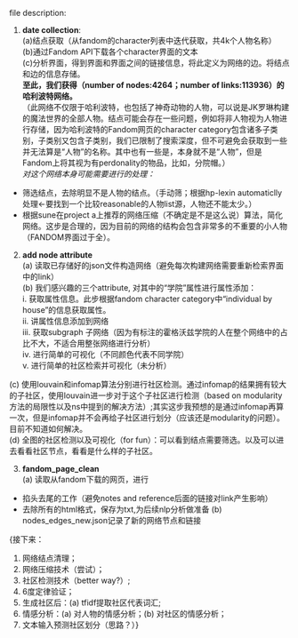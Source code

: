 file description:

1. **date collection**:     
(a)结点获取（从fandom的character列表中迭代获取，共4k个人物名称）    
(b)通过Fandom API下载各个character界面的文本    
(c)分析界面，得到界面和界面之间的链接信息，将此定义为网络的边。将结点和边的信息存储。     
**至此，我们获得（number of nodes:4264；number of links:113936）的哈利波特网络。**    
（此网络不仅限于哈利波特，也包括了神奇动物的人物，可以说是JK罗琳构建的魔法世界的全部人物。结点可能会存在一些问题，例如将非人物视为人物进行存储，因为哈利波特的Fandom网页的character category包含诸多子类别，子类别又包含子类别，我们已限制了搜索深度，但不可避免会获取到一些并无法算是“人物”的名称。其中也有一些是，本身就不是“人物”，但是Fandom上将其视为有perdonality的物品，比如，分院帽。）      
*对这个网络本身可能需要进行的处理：*  
* 筛选结点，去除明显不是人物的结点。（手动筛；根据hp-lexin automaticlly处理<-要找到一个比较reasonable的人物list源，人物还不能太少。）  
* 根据sune在project a上推荐的网络压缩（不确定是不是这么说）算法，简化网络。这步是合理的，因为目前的网络的结构会包含非常多的不重要的小人物（FANDOM界面过于全）。  

  
2. **add node attribute**      
(a) 读取已存储好的json文件构造网络（避免每次构建网络需要重新检索界面中的link）   
(b) 我们感兴趣的三个attribute, 对其中的“学院”属性进行属性添加：    
      i. 获取属性信息。此步根据fandom character category中“individual  by house”的信息获取属性。    
      ii. 讲属性信息添加到网络    
      iii. 获取subgraph 子网络（因为有标注的霍格沃兹学院的人在整个网络中的占比不大，不适合用整张网络进行分析）    
      iv. 进行简单的可视化（不同颜色代表不同学院）    
      v. 进行简单的社区检索并可视化（未分析）    

(c) 使用louvain和infomap算法分别进行社区检测。通过infomap的结果拥有较大的子社区，使用louvain进一步对于这个子社区进行检测（based on modularity方法的局限性以及ns中提到的解决方法）;其实这步我预想的是通过infomap再算一次，但是infomap并不会再给子社区进行划分（应该还是modularity的问题）。目前不知道如何解决。  
(d) 全图的社区检测以及可视化（for fun）：可以看到结点需要筛选。以及可以进去看看社区节点，看看是什么样的子社区。  

3. **fandom_page_clean**  
(a) 读取从fandom下载的网页，进行   
* 掐头去尾的工作（避免notes and reference后面的链接对link产生影响）
* 去除所有的html格式，保存为txt,为后续nlp分析做准备
(b) nodes_edges_new.json记录了新的网络节点和链接



{接下来：
1. 网络结点清理；
2. 网络压缩技术（尝试）；
3. 社区检测技术（better way?）;
4. 6度定律验证；
5. 生成社区后：(a) tfidf提取社区代表词汇;
6. 情感分析：(a) 对人物的情感分析；(b) 对社区的情感分析；
7. 文本输入预测社区划分（思路？）}

